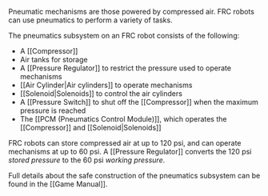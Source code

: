 Pneumatic mechanisms are those powered by compressed air. FRC robots can use pneumatics to perform a variety of tasks.

The pneumatics subsystem on an FRC robot consists of the following:

- A [[Compressor]]
- Air tanks for storage
- A [[Pressure Regulator]] to restrict the pressure used to operate mechanisms
- [[Air Cylinder|Air cylinders]] to operate mechanisms
- [[Solenoid|Solenoids]] to control the air cylinders
- A [[Pressure Switch]] to shut off the [[Compressor]] when the maximum pressure is reached
- The [[PCM (Pneumatics Control Module)]], which operates the [[Compressor]] and [[Solenoid|Solenoids]]

FRC robots can store compressed air at up to 120 psi, and can operate mechanisms at up to 60 psi. A [[Pressure Regulator]] converts the 120 psi _stored pressure_ to the 60 psi _working pressure_.

Full details about the safe construction of the pneumatics subsystem can be found in the [[Game Manual]].
